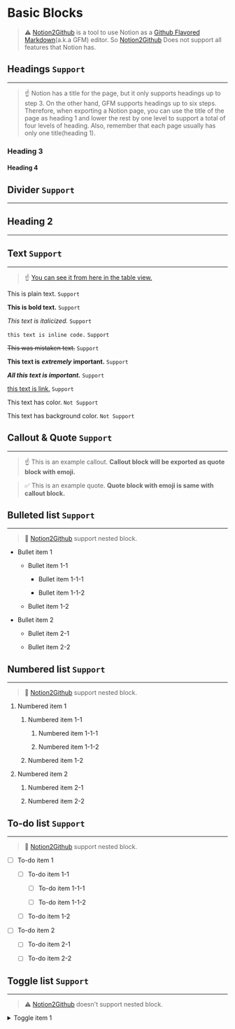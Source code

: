 # Basic Blocks

> ⚠️ [Notion2Github](https://github.com/younho9/notion2github) is a tool to use Notion as a [Github Flavored Markdown](https://github.github.com/gfm/)(a.k.a GFM) editor.
So [Notion2Github](https://github.com/younho9/notion2github) Does not support all features that Notion has.

## Headings `Support`

---

> ☝ Notion has a title for the page, but it only supports headings up to step 3. On the other hand, GFM supports headings up to six steps. Therefore, when exporting a Notion page, you can use the title of the page as heading 1 and lower the rest by one level to support a total of four levels of heading.
Also, remember that each page usually has only one title(heading 1).

### Heading 3

#### Heading 4



## Divider `Support`

---

## Heading 2

---



## Text `Support`

---

> ☝ [You can see it from here in the table view.](https://www.notion.so/younho9/5fe91726673a4121933fa10ae46a253a?v=57957dae2d4c4a809957bf39a9aa8467)

This is plain text. `Support`

**This is bold text.** `Support`

_This text is italicized._ `Support`

`this text is inline code.` `Support`

~~This was mistaken text.~~	`Support`

**This text is** __*extremely*__ **important.** `Support`

**_All this text is important._** `Support`

[this text is link.](https://github.com/younho9/notion2github) `Support`

This text has color.	`Not Support`

This text has background color. `Not Support`

## Callout & Quote `Support`

---

> ☝ This is an example callout. __Callout block will be exported as quote block with emoji.__

> ✅ This is an example quote. __Quote block with emoji is same with callout block.__



## Bulleted list `Support`

---

> 🎉 [Notion2Github](https://github.com/younho9/notion2github) support nested block.

- Bullet item 1

	- Bullet item 1-1

		- Bullet item 1-1-1

		- Bullet item 1-1-2

	- Bullet item 1-2

- Bullet item 2

	- Bullet item 2-1

	- Bullet item 2-2



## Numbered list `Support`

---

> 🎉 [Notion2Github](https://github.com/younho9/notion2github) support nested block.

1. Numbered item 1

	1. Numbered item 1-1

		1. Numbered item 1-1-1

		1. Numbered item 1-1-2

	1. Numbered item 1-2

1. Numbered item 2

	1. Numbered item 2-1

	1. Numbered item 2-2



## To-do list `Support`

---

> 🎉 [Notion2Github](https://github.com/younho9/notion2github) support nested block.

- [ ] To-do item 1

	- [ ] To-do item 1-1

		- [ ] To-do item 1-1-1

		- [ ] To-do item 1-1-2

	- [ ] To-do item 1-2

- [ ] To-do item 2

	- [ ] To-do item 2-1

	- [ ] To-do item 2-2



## Toggle list `Support`

---

> ⚠️ [Notion2Github](https://github.com/younho9/notion2github) doesn't support nested block.

<details><summary>Toggle item 1</summary>

<details><summary>Toggle item 1-1</summary>

<details><summary>Toggle item 1-1-1</summary>

<details><summary>Toggle item 1-1-2</summary>

</details>

<details><summary>Toggle item 1-2</summary>



</details>

</details>

<details><summary>Toggle item 2</summary>

<details><summary>Toggle item 2-1</summary>

<details><summary>Toggle item 2-2</summary>

</details>



